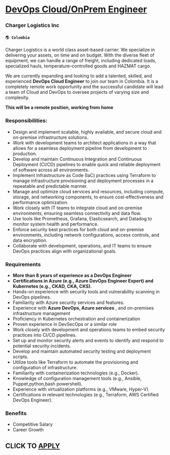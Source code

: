 # [DevOps Cloud/OnPrem Engineer](https://www.remotewlb.com/apply/devops-cloud-onprem-engineer-47207)  
### Charger Logistics Inc  
#### `🌎 Colombia`  

Charger Logistics is a world class asset-based carrier. We specialize in delivering your assets, on time and on budget. With the diverse fleet of equipment, we can handle a range of freight, including dedicated loads, specialized hauls, temperature-controlled goods and HAZMAT cargo.

We are currently expanding and looking to add a talented, skilled, and experienced **DevOps Cloud Engineer** to join our team in Colombia. It is a completely remote work opportunity and the successful candidate will lead a team of Cloud and DevOps to oversee projects of varying size and complexity.

 ****This will be a remote position, working from home****

### Responsibilities:

  * Design and implement scalable, highly available, and secure cloud and on-premise infrastructure solutions.
  * Work with development teams to architect applications in a way that allows for a seamless deployment pipeline from development to production.
  * Develop and maintain Continuous Integration and Continuous Deployment (CI/CD) pipelines to enable quick and reliable deployment of software across all environments.
  * Implement Infrastructure as Code (IaC) practices using Terraform to manage infrastructure provisioning and deployment processes in a repeatable and predictable manner.
  * Manage and optimize cloud services and resources, including compute, storage, and networking components, to ensure cost-effectiveness and performance optimization.
  * Work closely with IT teams to integrate cloud and on-premise environments, ensuring seamless connectivity and data flow.
  * Use tools like Prometheus, Grafana, Elasticsearch, and Datadog to monitor system health and performance.
  * Enforce security best practices for both cloud and on-premise environments, including network configurations, access controls, and data encryption.
  * Collaborate with development, operations, and IT teams to ensure DevOps practices align with organizational goals.

### Requirements

  * **More than 8 years of experience as a DevOps Engineer**
  * **Certifications in Azure (e.g., Azure DevOps Engineer Expert) and Kubernetes (e.g., CKAD, CKA, CKS).**
  * Hands-on experience with security tools and vulnerability scanning in DevOps pipelines.
  * Familiarity with Azure security services and features.
  * Experience with **Azure DevOps, Azure services** , and on-premises infrastructure management
  * Proficiency in Kubernetes orchestration and containerization
  * Proven experience in DevSecOps or a similar role
  * Work closely with development and operations teams to embed security practices into CI/CD pipelines.
  * Set up and monitor security alerts and events to identify and respond to potential security incidents.
  * Develop and maintain automated security testing and deployment scripts.
  * Utilize tools like Terraform to automate the provisioning and configuration of infrastructure.
  * Familiarity with containerization technologies (e.g., Docker).
  * Knowledge of configuration management tools (e.g., Ansible, Puppet,python,bash powershell).
  * Experience with virtualization platforms (e.g., VMware, Hyper-V).
  * Certifications in relevant technologies (e.g., Terraform, AWS Certified DevOps Engineer).

### Benefits

  * Competitive Salary
  * Career Growth

  
## CLICK TO [APPLY](https://www.remotewlb.com/apply/devops-cloud-onprem-engineer-47207)

